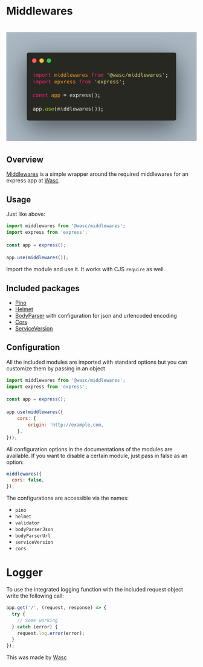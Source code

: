 # Middlewares

# [![middlewares](docs/carbon.png)](https://github.com/wasc-io/express-middlewares)

## Overview

[Middlewares](https://github.com/wasc-io/express-middlewares) is a simple wrapper around the required middlewares for an express app at [Wasc](https://wasc.io).

## Usage

Just like above:

```javascript
import middlewares from '@wasc/middlewares';
import express from 'express';

const app = express();

app.use(middlewares());
```

Import the module and use it. It works with CJS `require` as well.

## Included packages

- [Pino](https://github.com/pinojs/pino)
- [Helmet](https://github.com/helmetjs/helmet)
- [BodyParser](https://github.com/expressjs/body-parser) with configuration for json and urlencoded encoding
- [Cors](https://github.com/expressjs/cors)
- [ServiceVersion](https://github.com/wasc-io/service-version)

## Configuration

All the included modules are imported with standard options but you can customize them by passing in an object

```javascript
import middlewares from '@wasc/middlewares';
import express from 'express';

const app = express();

app.use(middlewares({
    cors: {
        origin: 'http://example.com,
    },
}));
```

All configuration options in the documentations of the modules are available. If you want to disable a certain module, just pass in false as an option:

```javascript
middlewares({
  cors: false,
});
```

The configurations are accessible via the names:

- `pino`
- `helmet`
- `validator`
- `bodyParserJson`
- `bodyParserUrl`
- `serviceVersion`
- `cors`

# Logger

To use the integrated logging function with the included request object write the following call:

```javascript
app.get('/', (request, response) => {
  try {
    // Some working
  } catch (error) {
    request.log.error(error);
  }
});
```

This was made by [Wasc](https://wasc.me)

